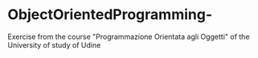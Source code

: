 # ObjectOrientedProgramming-
Exercise from the course "Programmazione Orientata agli Oggetti" of the University of study of Udine
